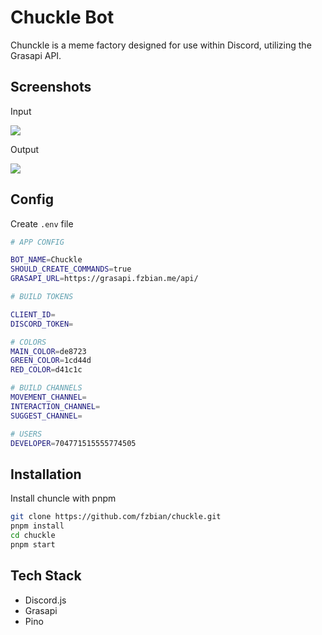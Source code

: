 
# Chuckle Bot

Chunckle is a meme factory designed for use within Discord, utilizing the Grasapi API.

## Screenshots

Input

![](https://media.discordapp.net/attachments/1038566253905858685/1071247027616354355/image.png)

Output

![](https://media.discordapp.net/attachments/1038566253905858685/1071247081659973823/image.png)

## Config

Create `.env` file

```bash
# APP CONFIG

BOT_NAME=Chuckle
SHOULD_CREATE_COMMANDS=true
GRASAPI_URL=https://grasapi.fzbian.me/api/

# BUILD TOKENS

CLIENT_ID=
DISCORD_TOKEN=

# COLORS
MAIN_COLOR=de8723
GREEN_COLOR=1cd44d
RED_COLOR=d41c1c

# BUILD CHANNELS
MOVEMENT_CHANNEL=
INTERACTION_CHANNEL=
SUGGEST_CHANNEL=

# USERS
DEVELOPER=704771515555774505
```

## Installation

Install chuncle with pnpm

```bash
git clone https://github.com/fzbian/chuckle.git
pnpm install
cd chuckle
pnpm start
```

## Tech Stack

 - Discord.js
 - Grasapi
 - Pino

